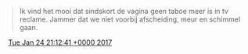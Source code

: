 > Ik vind het mooi dat sindskort de vagina geen taboe meer is in tv reclame\. Jammer dat we niet voorbij afscheiding, meur en schimmel gaan\.

<img src="../../media/tweet.ico" width="12" /> [Tue Jan 24 21:12:41 +0000 2017](https://twitter.com/DromerDenker/status/824002003630223360)